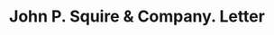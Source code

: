 ---
doi: 10.7916/D86M4JT0
date_other: '1880'
date_other_textual: 1880-1889
form: correspondence
genre:
- Letters (correspondence)
name:
- John P. Squire & Company
object_in_context_url: https://biggert.cul.columbia.edu/items/view/ave_biggert_00406
subject_hierarchical_geographic:
- Boston, Massachusetts, United States
subject_name:
- John P. Squire & Company
title: John P. Squire & Company. Letter
sort_title: John P. Squire & Company. Letter
call_number: ave_biggert_00406
coordinates:
- 42.35805555555556,-71.06361111111111
pid: ave_biggert_00406
identifiers: ave_biggert_00406
thumbnail: https://derivativo-1.library.columbia.edu/iiif/2/ldpd:344064/full/!256,256/0/native.jpg
permalink: /biggert/ave_biggert_00406/
layout: iiif-image-page
---